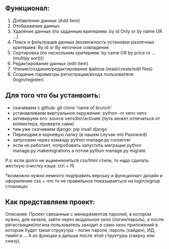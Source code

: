 
## Функционал:
1. Добавление данных (Add item)
2. Отображение данных 
3. Удаление данных (по заданным критериям: by id Only or by name OR …)
4. Поиск и фильтрация данных (возможность установки различных критериев: By id or By неточное совпадение 
5. Сортировка (по нескольким критериям: by name OR by price or …(multipy sort)))
6. Редактирование данных (edit item)
7. Чтение/создание/редактирование файлов (read/create/edit files)
8. Создание параметры регистрации/входа пользователя. (login/register)


## Для того что бы устанвоить:
- скачиваем с github: git clone 'name of brunch'
- устанавливаем виртуальное окружение: python -m venv venv
- активируем его: source venv/bin/activate (путь может отлечаться от копмютера, проверти сами)
- там уже скачиваем django: pip insall django 
- Переходим в корневую папку (в нашем случае это Password)
- запускаем через команду python manage.py runserver
- если не работает, попробовать запустить миграции python manage.py makemigrations а потом python manage.py migrate

P.s: если долго не ищменяюеться css/html стили, то надо сделать жесткую очистку кэша: ctrl + f5


*возможно нужно немного подправить верську и функционал: дизайн и оформление css + что то не правильное показываеться на login/signup стоаницах

## Как представляем проект: 


Описание:
Проект связанные с менеджментов паролей, в котором нужно, для начала, зайти через модальное окно (логин/пароль), а после регистрации/логина пользователь заходит в само окно приложений в котором будет такая струкутра - логин пароля, пароль (хайден), ИД, гмайл и ... А из функции  а дальше после этой структуры (сверху или снизу), 
